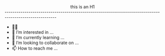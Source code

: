 <div align = center> this is an H1 </div>
--------------------------------------------------------------------------------------------------------

- 👋🏫 
- 👀 I’m interested in ...
- 🌱 I’m currently learning ...
- 💞️ I’m looking to collaborate on ...
- 📫 How to reach me ...

<!---
YouYunsang/YouYunsang is a ✨ special ✨ repository because its `README.md` (this file) appears on your GitHub profile.
You can click the Preview link to take a look at your changes.
--->
